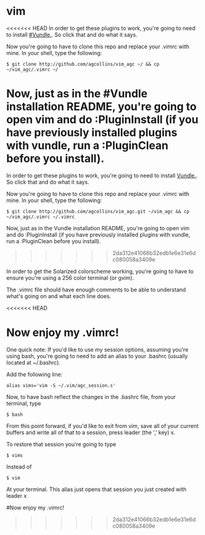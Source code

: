 # vim

<<<<<<< HEAD
In order to get these plugins to work, you're going to need to install [#Vundle.](https://github.com/VundleVim/Vundle.vim). So click that and do what it says.

Now you're going to have to clone this repo and replace your .vimrc with mine. In your shell, type the following:

    $ git clone http://github.com/agcollins/vim_agc ~/ && cp ~/vim_agc/.vimrc ~/ 

Now, just as in the #Vundle installation README, you're going to open vim and do :PluginInstall (if you have previously installed plugins with vundle, run a :PluginClean before you install).
=======
In order to get these plugins to work, you're going to need to install [Vundle.](https://github.com/VundleVim/Vundle.vim). So click that and do what it says.

Now you're going to have to clone this repo and replace your .vimrc with mine. In your shell, type the following:

    $ git clone http://github.com/agcollins/vim_agc.git ~/vim_agc && cp ~/vim_agc/.vimrc ~/.vimrc 

Now, just as in the Vundle installation README, you're going to open vim and do :PluginInstall (if you have previously installed plugins with vundle, run a :PluginClean before you install).
>>>>>>> 2da312e41066b32edb1e6e31e6dc080058a3409e

In order to get the Solarized colorscheme working, you're going to have to ensure you're using a 256 color terminal (or gvim).

The .vimrc file should have enough comments to be able to understand what's going on and what each line does.

<<<<<<< HEAD

Now enjoy my .vimrc!
=======
One quick note:
  If you'd like to use my session options, assuming you're using bash, you're going to need to add an alias to your .bashrc (usually located at ~/.bashrc). 

  Add the following line:

    alias vims='vim -S ~/.vim/agc_session.s'

  Now, to have bash reflect the changes in the .bashrc file, from your terminal, type
    
    $ bash

  From this point forward, if you'd like to exit from vim, save all of your current buffers and write all of that to a session, press leader (the ',' key) x.

  To restore that session you're going to type

    $ vims

  Instead of 

    $ vim

  At your terminal. This alias just opens that session you just created with leader x

#Now enjoy my .vimrc!
>>>>>>> 2da312e41066b32edb1e6e31e6dc080058a3409e

